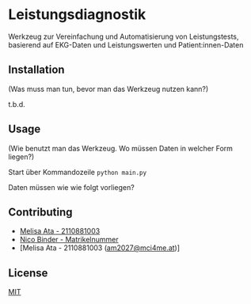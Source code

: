 # Leistungsdiagnostik

Werkzeug zur Vereinfachung und Automatisierung von Leistungstests, basierend auf EKG-Daten und Leistungswerten und Patient:innen-Daten

## Installation

(Was muss man tun, bevor man das Werkzeug nutzen kann?)

t.b.d.

## Usage

(Wie benutzt man das Werkzeug. Wo müssen Daten in welcher Form liegen?)

Start über Kommandozeile
```python main.py```

Daten müssen wie wie folgt vorliegen?

## Contributing

- [Melisa Ata - 2110881003](am2027@mci4me.at)
- [Nico Binder - Matrikelnummer](email)
- [Melisa Ata - 2110881003 (am2027@mci4me.at)]

## License
[MIT](https://choosealicense.com/licenses/mit/)

